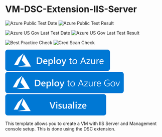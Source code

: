 # VM-DSC-Extension-IIS-Server

![Azure Public Test Date](https://azurequickstartsservice.blob.core.windows.net/badges/dsc-extension-iis-server-windows-vm/PublicLastTestDate.svg)
![Azure Public Test Result](https://azurequickstartsservice.blob.core.windows.net/badges/dsc-extension-iis-server-windows-vm/PublicDeployment.svg)

![Azure US Gov Last Test Date](https://azurequickstartsservice.blob.core.windows.net/badges/dsc-extension-iis-server-windows-vm/FairfaxLastTestDate.svg)
![Azure US Gov Last Test Result](https://azurequickstartsservice.blob.core.windows.net/badges/dsc-extension-iis-server-windows-vm/FairfaxDeployment.svg)

![Best Practice Check](https://azurequickstartsservice.blob.core.windows.net/badges/dsc-extension-iis-server-windows-vm/BestPracticeResult.svg)
![Cred Scan Check](https://azurequickstartsservice.blob.core.windows.net/badges/dsc-extension-iis-server-windows-vm/CredScanResult.svg)

[![Deploy To Azure](https://raw.githubusercontent.com/Azure/azure-quickstart-templates/master/1-CONTRIBUTION-GUIDE/images/deploytoazure.svg?sanitize=true)](https://portal.azure.com/#create/Microsoft.Template/uri/https%3A%2F%2Fraw.githubusercontent.com%2FAzure%2Fazure-quickstart-templates%2Fmaster%2Fdsc-extension-iis-server-windows-vm%2Fazuredeploy.json)  
[![Deploy To Azure US Gov](https://raw.githubusercontent.com/Azure/azure-quickstart-templates/master/1-CONTRIBUTION-GUIDE/images/deploytoazuregov.svg?sanitize=true)](https://portal.azure.us/#create/Microsoft.Template/uri/https%3A%2F%2Fraw.githubusercontent.com%2FAzure%2Fazure-quickstart-templates%2Fmaster%2Fdsc-extension-iis-server-windows-vm%2Fazuredeploy.json) 
[![Visualize](https://raw.githubusercontent.com/Azure/azure-quickstart-templates/master/1-CONTRIBUTION-GUIDE/images/visualizebutton.svg?sanitize=true)](http://armviz.io/#/?load=https%3A%2F%2Fraw.githubusercontent.com%2FAzure%2Fazure-quickstart-templates%2Fmaster%2Fdsc-extension-iis-server-windows-vm%2Fazuredeploy.json)

This template allows you to create a VM with IIS Server and Management console setup. This is done using the DSC extension.


